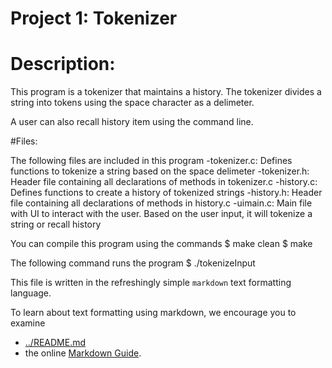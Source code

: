 Project 1: Tokenizer
====================
# Description:

This program is a tokenizer that maintains a history. The tokenizer divides a
string into tokens using the space character as a delimeter.

A user can also recall  history item using the command line.

#Files:

The following files are included in this program
    -tokenizer.c: Defines functions to tokenize a string based on the space delimeter
    -tokenizer.h: Header file containing all declarations of methods in tokenizer.c
    -history.c: Defines functions to create a history of tokenized strings
    -history.h: Header file containing all declarations of methods in history.c
    -uimain.c: Main file with UI to interact with the user. Based on the user
    input, it will tokenize a string or recall history

You can compile this program using the commands
    $ make clean
    $ make

The following command runs the program
    $ ./tokenizeInput
    
This file is written in the refreshingly simple `markdown` text
formatting language.

To learn about text formatting using markdown, we encourage you to examine 
 - [../README.md](../README.md)
 - the online [Markdown Guide](https://www.markdownguide.org/).
